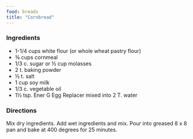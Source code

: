 ```yaml
---
food: breads
title: "Cornbread"
---
```


### Ingredients

- 1-1/4 cups white flour (or whole wheat pastry flour)
- ¾ cups cornmeal
- 1/3 c. sugar or ½ cup molasses
- 2 t. baking powder
- ½ t. salt
- 1 cup soy milk
- 1/3 c. vegetable oil
- 1½ tsp. Ener G Egg Replacer mixed into 2 T. water

### Directions

Mix dry ingredients. Add wet ingredients and mix. Pour into greased 8 x 8 pan and bake at 400 degrees for 25 minutes.
